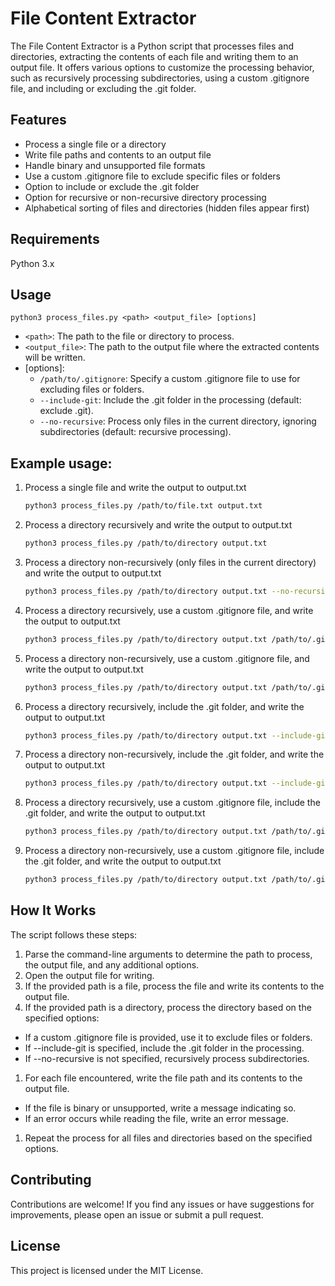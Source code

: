 # File Content Extractor

The File Content Extractor is a Python script that processes files and directories, extracting the contents of each file and writing them to an output file. It offers various options to customize the processing behavior, such as recursively processing subdirectories, using a custom .gitignore file, and including or excluding the .git folder.

## Features

* Process a single file or a directory
* Write file paths and contents to an output file
* Handle binary and unsupported file formats
* Use a custom .gitignore file to exclude specific files or folders
* Option to include or exclude the .git folder
* Option for recursive or non-recursive directory processing
* Alphabetical sorting of files and directories (hidden files appear first)

## Requirements

Python 3.x

## Usage

`python3 process_files.py <path> <output_file> [options]`

* `<path>`: The path to the file or directory to process.
* `<output_file>`: The path to the output file where the extracted contents will be written.
* [options]:
  * `/path/to/.gitignore`: Specify a custom .gitignore file to use for excluding files or folders.
  * `--include-git`: Include the .git folder in the processing (default: exclude .git).
  * `--no-recursive`: Process only files in the current directory, ignoring subdirectories (default: recursive processing).

## Example usage:

1. Process a single file and write the output to output.txt
    ```sh
    python3 process_files.py /path/to/file.txt output.txt
    ```

2. Process a directory recursively and write the output to output.txt
    ```sh
    python3 process_files.py /path/to/directory output.txt
    ```

3. Process a directory non-recursively (only files in the current directory) and write the output to output.txt
    ```sh
    python3 process_files.py /path/to/directory output.txt --no-recursive
    ```

4. Process a directory recursively, use a custom .gitignore file, and write the output to output.txt
    ```sh
    python3 process_files.py /path/to/directory output.txt /path/to/.gitignore
    ```

5. Process a directory non-recursively, use a custom .gitignore file, and write the output to output.txt
    ```sh
    python3 process_files.py /path/to/directory output.txt /path/to/.gitignore --no-recursive
    ```

6. Process a directory recursively, include the .git folder, and write the output to output.txt
    ```sh
    python3 process_files.py /path/to/directory output.txt --include-git
    ```

7. Process a directory non-recursively, include the .git folder, and write the output to output.txt
    ```sh
    python3 process_files.py /path/to/directory output.txt --include-git --no-recursive
    ```

8. Process a directory recursively, use a custom .gitignore file, include the .git folder, and write the output to output.txt
    ```sh
    python3 process_files.py /path/to/directory output.txt /path/to/.gitignore --include-git
    ```

9. Process a directory non-recursively, use a custom .gitignore file, include the .git folder, and write the output to output.txt
    ```sh
    python3 process_files.py /path/to/directory output.txt /path/to/.gitignore --include-git --no-recursive
    ```

## How It Works

The script follows these steps:
1. Parse the command-line arguments to determine the path to process, the output file, and any additional options.
1. Open the output file for writing.
1. If the provided path is a file, process the file and write its contents to the output file.
1. If the provided path is a directory, process the directory based on the specified options:
  * If a custom .gitignore file is provided, use it to exclude files or folders.
  * If --include-git is specified, include the .git folder in the processing.
  * If --no-recursive is not specified, recursively process subdirectories.
1. For each file encountered, write the file path and its contents to the output file.
  * If the file is binary or unsupported, write a message indicating so.
  * If an error occurs while reading the file, write an error message.
1. Repeat the process for all files and directories based on the specified options.

## Contributing

Contributions are welcome! If you find any issues or have suggestions for improvements, please open an issue or submit a pull request.

## License

This project is licensed under the MIT License.